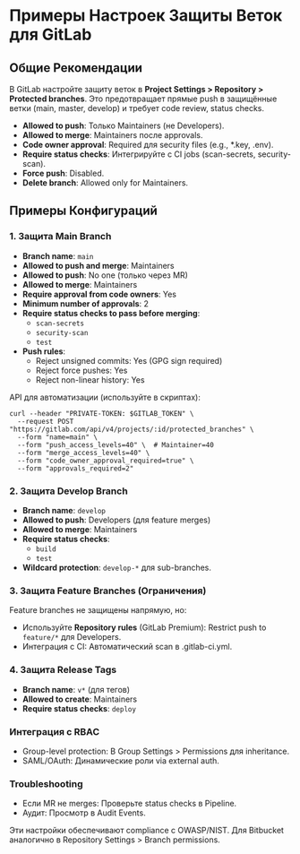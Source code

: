 # Примеры Настроек Защиты Веток для GitLab

## Общие Рекомендации

В GitLab настройте защиту веток в **Project Settings > Repository > Protected branches**. Это предотвращает прямые push в защищённые ветки (main, master, develop) и требует code review, status checks.

- **Allowed to push**: Только Maintainers (не Developers).
- **Allowed to merge**: Maintainers после approvals.
- **Code owner approval**: Required для security files (e.g., \*.key, .env).
- **Require status checks**: Интегрируйте с CI jobs (scan-secrets, security-scan).
- **Force push**: Disabled.
- **Delete branch**: Allowed only for Maintainers.

## Примеры Конфигураций

### 1. Защита Main Branch

- **Branch name**: `main`
- **Allowed to push and merge**: Maintainers
- **Allowed to push**: No one (только через MR)
- **Allowed to merge**: Maintainers
- **Require approval from code owners**: Yes
- **Minimum number of approvals**: 2
- **Require status checks to pass before merging**:
  - `scan-secrets`
  - `security-scan`
  - `test`
- **Push rules**:
  - Reject unsigned commits: Yes (GPG sign required)
  - Reject force pushes: Yes
  - Reject non-linear history: Yes

API для автоматизации (используйте в скриптах):

```
curl --header "PRIVATE-TOKEN: $GITLAB_TOKEN" \
  --request POST "https://gitlab.com/api/v4/projects/:id/protected_branches" \
  --form "name=main" \
  --form "push_access_levels=40" \  # Maintainer=40
  --form "merge_access_levels=40" \
  --form "code_owner_approval_required=true" \
  --form "approvals_required=2"
```

### 2. Защита Develop Branch

- **Branch name**: `develop`
- **Allowed to push**: Developers (для feature merges)
- **Allowed to merge**: Maintainers
- **Require status checks**:
  - `build`
  - `test`
- **Wildcard protection**: `develop-*` для sub-branches.

### 3. Защита Feature Branches (Ограничения)

Feature branches не защищены напрямую, но:

- Используйте **Repository rules** (GitLab Premium): Restrict push to `feature/*` для Developers.
- Интеграция с CI: Автоматический scan в .gitlab-ci.yml.

### 4. Защита Release Tags

- **Branch name**: `v*` (для тегов)
- **Allowed to create**: Maintainers
- **Require status checks**: `deploy`

### Интеграция с RBAC

- Group-level protection: В Group Settings > Permissions для inheritance.
- SAML/OAuth: Динамические роли via external auth.

### Troubleshooting

- Если MR не merges: Проверьте status checks в Pipeline.
- Аудит: Просмотр в Audit Events.

Эти настройки обеспечивают compliance с OWASP/NIST. Для Bitbucket аналогично в Repository Settings > Branch permissions.
